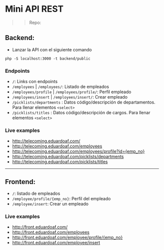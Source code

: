 # Mini API REST
>> Repo:

## Backend:

- Lanzar la API con el siguiente comando
```
php -S localhost:3000 -t backend/public
```

### Endpoints

- `/`: Links con endpoints
- `/employees` | `/employees/`: Listado de empleados
- `/employees/profile` | `/employees/profile/`: Perfil empleado
- `/employees/insert` | `/employees/insert/`: Crear empleado
- `/picklists/departments` : Datos código/descripción de departamentos. Para llenar elementos `<select>`
- `/picklists/titles` : Datos código/descripción de cargos. Para llenar elementos `<select>`

### Live examples
- http://telecoming.eduardoaf.com/
- http://telecoming.eduardoaf.com/employees
- http://telecoming.eduardoaf.com/employees/profile?id={emp_no}
- http://telecoming.eduardoaf.com/picklists/departments
- http://telecoming.eduardoaf.com/picklists/titles

<hr/>

## Frontend:
- `/`: listado de empleados
- `/employee/profile/{emp_no}`: Perfil del empleado
- `/employee/insert`: Crear un empleado

### Live examples
- http://front.eduardoaf.com/
- http://front.eduardoaf.com/employees
- http://front.eduardoaf.com/employee/profile/{emp_no}
- http://front.eduardoaf.com/employee/insert
